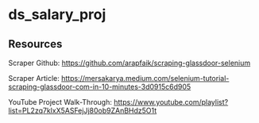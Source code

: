 # ds_salary_proj

## Resources

 Scraper Github: https://github.com/arapfaik/scraping-glassdoor-selenium

 Scraper Article: https://mersakarya.medium.com/selenium-tutorial-scraping-glassdoor-com-in-10-minutes-3d0915c6d905

 YouTube Project Walk-Through: https://www.youtube.com/playlist?list=PL2zq7klxX5ASFejJj80ob9ZAnBHdz5O1t
